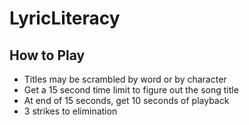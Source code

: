 # LyricLiteracy

## How to Play
- Titles may be scrambled by word or by character
- Get a 15 second time limit to figure out the song title
- At end of 15 seconds, get 10 seconds of playback
- 3 strikes to elimination
